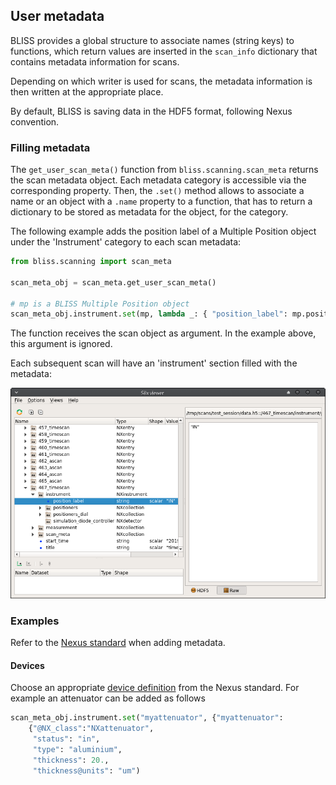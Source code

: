 
## User metadata

BLISS provides a global structure to associate names (string keys) to functions, which return values are
inserted in the `scan_info` dictionary that contains metadata information for scans.

Depending on which writer is used for scans, the metadata information is then written at the appropriate
place.

By default, BLISS is saving data in the HDF5 format, following Nexus convention.

### Filling metadata

The `get_user_scan_meta()` function from `bliss.scanning.scan_meta` returns the scan metadata object.
Each metadata category is accessible via the corresponding property. Then, the `.set()` method allows to
associate a name or an object with a `.name` property to a function, that has to return a dictionary
to be stored as metadata for the object, for the category.

The following example adds the position label of a Multiple Position object under the 'Instrument'
category to each scan metadata:

```python
from bliss.scanning import scan_meta

scan_meta_obj = scan_meta.get_user_scan_meta()

# mp is a BLISS Multiple Position object
scan_meta_obj.instrument.set(mp, lambda _: { "position_label": mp.position })
```

The function receives the scan object as argument. In the example above, this argument is ignored.

Each subsequent scan will have an 'instrument' section filled with the metadata:

![Screenshot](img/scan_meta.png)


### Examples

Refer to the [Nexus standard](https://manual.nexusformat.org) when adding metadata.

#### Devices

Choose an appropriate [device definition](https://manual.nexusformat.org/classes/base_classes/NXinstrument.html#nxinstrument) from the Nexus standard. For example an attenuator can be added as follows

```python
scan_meta_obj.instrument.set("myattenuator", {"myattenuator":
    {"@NX_class":"NXattenuator",
     "status": "in",
     "type": "aluminium",
     "thickness": 20.,
     "thickness@units": "um")
```
